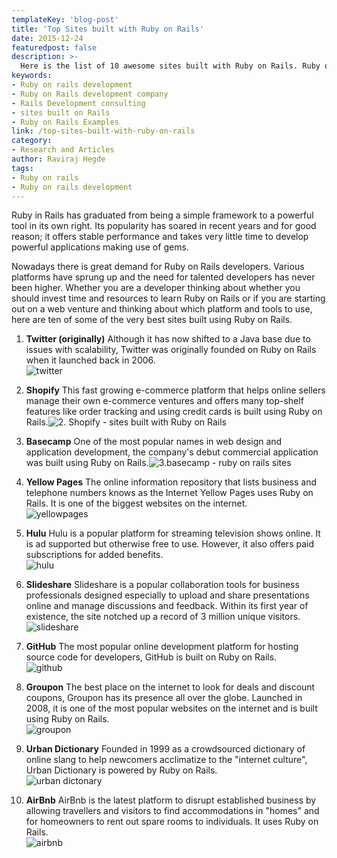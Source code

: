 ```yaml
---
templateKey: 'blog-post'
title: 'Top Sites built with Ruby on Rails'
date: 2015-12-24
featuredpost: false
description: >-
  Here is the list of 10 awesome sites built with Ruby on Rails. Ruby on Rails is robust and good for Rapid development.
keywords:
- Ruby on rails development
- Ruby on Rails development company
- Rails Development consulting
- sites built on Rails
- Ruby on Rails Examples
link: /top-sites-built-with-ruby-on-rails
category:
- Research and Articles
author: Raviraj Hegde 
tags:
- Ruby on rails
- Ruby on rails development
---
```


Ruby in Rails has graduated from being a simple framework to a powerful tool in its own right. Its popularity has soared in recent years and for good reason; it offers stable performance and takes very little time to develop powerful applications making use of gems.

Nowadays there is great demand for Ruby on Rails developers. Various platforms have sprung up and the need for talented developers has never been higher. Whether you are a developer thinking about whether you should invest time and resources to learn Ruby on Rails or if you are starting out on a web venture and thinking about which platform and tools to use, here are ten of some of the very best sites built using Ruby on Rails.

1. **Twitter (originally)**
Although it has now shifted to a Java base due to issues with scalability, Twitter was originally founded on Ruby on Rails when it launched back in 2006.  
![twitter][1]

2. **Shopify** 
This fast growing e-commerce platform that helps online sellers manage their own e-commerce ventures and offers many top-shelf features like order tracking and using credit cards is built using Ruby on Rails.![2. Shopify - sites built with Ruby on Rails][2]

 
3. **Basecamp**
One of the most popular names in web design and application development, the company's debut commercial application was built using Ruby on Rails.![3.basecamp - ruby on rails sites][3]  

 
4. **Yellow Pages**
The online information repository that lists business and telephone numbers knows as the Internet Yellow Pages uses Ruby on Rails. It is one of the biggest websites on the internet.  
![yellowpages][4]

 
5. **Hulu**
Hulu is a popular platform for streaming television shows online. It is ad supported but otherwise free to use. However, it also offers paid subscriptions for added benefits.  
![hulu][5]

 
6. **Slideshare**
Slideshare is a popular collaboration tools for business professionals designed especially to upload and share presentations online and manage discussions and feedback. Within its first year of existence, the site notched up a record of 3 million unique visitors.  
![slideshare][6]


7. **GitHub**
The most popular online development platform for hosting source code for developers, GitHub is built on Ruby on Rails.  
![github][7]


8. **Groupon**
The best place on the internet to look for deals and discount coupons, Groupon has its presence all over the globe. Launched in 2008, it is one of the most popular websites on the internet and is built using Ruby on Rails.  
![groupon][8]

 
9. **Urban Dictionary** 
Founded in 1999 as a crowdsourced dictionary of online slang to help newcomers acclimatize to the "internet culture", Urban Dictionary is powered by Ruby on Rails.  
![urban dictonary][9]

 
10. **AirBnb**
AirBnb is the latest platform to disrupt established business by allowing travellers and visitors to find accommodations in "homes" and for homeowners to rent out spare rooms to individuals. It uses Ruby on Rails.  
![airbnb][10]

[1]: ./images/twitter-1024x591.png
[2]: ./images/2.-Shopify-sites-built-with-Ruby-on-Rails-1024x656.png
[3]: ./images/3.basecamp-ruby-on-rails-sites-1024x719.png
[4]: ./images/yellowpages-1024x519.png
[5]: ./images/hulu-1024x446.png
[6]: ./images/slideshare-1024x660.png
[7]: ./images/github-1024x645.png
[8]: ./images/groupon-1024x569.png
[9]: ./images/urban-dictonary-1024x572.png
[10]: ./images/airbnb-1024x581.png

  